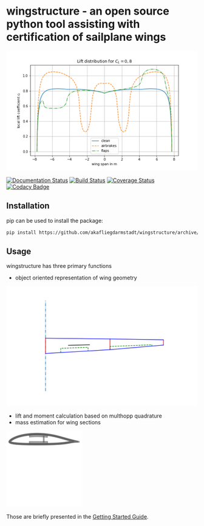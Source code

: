 # wingstructure - an open source python tool assisting with certification of sailplane wings

![lift distribution](examples/Liftdistribution.png)

[![Documentation Status](https://readthedocs.org/projects/wingstructure/badge/?version=latest)](https://wingstructure.readthedocs.io/en/latest/?badge=latest) [![Build Status](https://travis-ci.com/akafliegdarmstadt/wingstructure.svg?branch=master)](https://travis-ci.com/akafliegdarmstadt/wingstructure) [![Coverage Status](https://coveralls.io/repos/github/akafliegdarmstadt/wingstructure/badge.svg?branch=master)](https://coveralls.io/github/akafliegdarmstadt/wingstructure?branch=master) [![Codacy Badge](https://api.codacy.com/project/badge/Grade/1d3c65877733486cace59b0ffe890407)](https://www.codacy.com/app/helo9/wingstructure?utm_source=github.com&amp;utm_medium=referral&amp;utm_content=helo9/wingstructure&amp;utm_campaign=Badge_Grade)

## Installation
pip can be used to install the package:
```sh
pip install https://github.com/akafliegdarmstadt/wingstructure/archive/master.zip
```

## Usage

wingstructure has three primary functions

 * object oriented representation of wing geometry

![geometry](examples/wing.png)

 * lift and moment calculation based on multhopp quadrature
 * mass estimation for wing sections

 ![section](examples/section.svg)


 Those are briefly presented in the [Getting Started Guide](https://wingstructure.readthedocs.io/en/latest/usage/quickstart.html).

